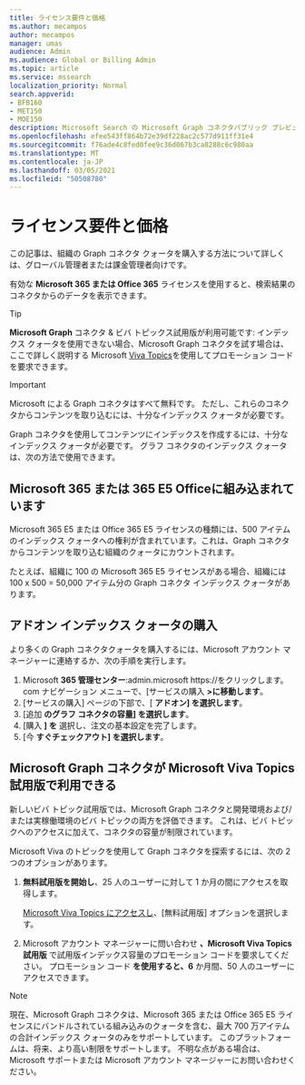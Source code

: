 ```yaml
---
title: ライセンス要件と価格
ms.author: mecampos
author: mecampos
manager: umas
audience: Admin
ms.audience: Global or Billing Admin
ms.topic: article
ms.service: mssearch
localization_priority: Normal
search.appverid:
- BFB160
- MET150
- MOE150
description: Microsoft Search の Microsoft Graph コネクタパブリック プレビューのライセンス要件と価格
ms.openlocfilehash: efee543ff864b72e39df228ac2c577d911ff31e4
ms.sourcegitcommit: f76ade4c8fed0fee9c36d067b3ca8288c6c980aa
ms.translationtype: MT
ms.contentlocale: ja-JP
ms.lasthandoff: 03/05/2021
ms.locfileid: "50508780"
---
```

<!---Previous ms.author: rusamai --->

# <a name="license-requirements-and-pricing"></a>ライセンス要件と価格

この記事は、組織の Graph コネクタ クォータを購入する方法について詳しくは、グローバル管理者または課金管理者向けです。

有効な **Microsoft 365 または Office 365** ライセンスを使用すると、検索結果のコネクタからのデータを表示できます。

> [!TIP]
> **Microsoft Graph** コネクタ & ビバ トピックス試用版が利用可能です: インデックス クォータを使用できない場合、Microsoft Graph コネクタを試す場合は、ここで詳しく説明する Microsoft [](#microsoft-graph-connectors-now-available-with-microsoft-viva-topics-trial) [Viva Topics](https://www.microsoft.com/microsoft-viva/topics?activetab=pivot:overviewtab)を使用してプロモーション コードを要求できます。

>[!IMPORTANT]
>Microsoft による Graph コネクタはすべて無料です。 ただし、これらのコネクタからコンテンツを取り込むには、十分なインデックス クォータが必要です。

Graph コネクタを使用してコンテンツにインデックスを作成するには、十分なインデックス クォータが必要です。 グラフ コネクタのインデックス クォータは、次の方法で使用できます。

## <a name="entitlement-built-into-microsoft-365-or-office-365-e5-licenses"></a>Microsoft 365 または 365 E5 Officeに組み込まれています

Microsoft 365 E5 または Office 365 E5 ライセンスの種類には、500 アイテムのインデックス クォータへの権利が含まれています。これは、Graph コネクタからコンテンツを取り込む組織のクォータにカウントされます。

たとえば、組織に 100 の Microsoft 365 E5 ライセンスがある場合、組織には 100 x 500 = 50,000 アイテム分の Graph コネクタ インデックス クォータがあります。

## <a name="purchase-of-add-on-index-quota"></a>アドオン インデックス クォータの購入
より多くの Graph コネクタクォータを購入するには、Microsoft アカウント マネージャーに連絡するか、次の手順を実行します。

1. Microsoft **365 管理センター**:<span>admin.microsoft https://をクリックします。</span>com ナビゲーション メニューで、[サービスの購入 **>に移動します**。
2. [サービスの購入] ページの下部で、[ **アドオン] を選択します**。
3. [追加 **のグラフ コネクタの容量] を選択します**。
4. [購入 **] を** 選択し、注文の基本設定を完了します。
5. [今 **すぐチェックアウト] を選択します**。

## <a name="microsoft-graph-connectors-now-available-with-microsoft-viva-topics-trial"></a>Microsoft Graph コネクタが Microsoft Viva Topics 試用版で利用できる
 新しいビバ トピック試用版では、Microsoft Graph コネクタと開発環境および/または実稼働環境のビバ トピックの両方を評価できます。 これは、ビバ トピックへのアクセスに加えて、コネクタの容量が制限されています。

Microsoft Viva のトピックを使用して Graph コネクタを探索するには、次の 2 つのオプションがあります。

1. **無料試用版を開始し**、25 人のユーザーに対して 1 か月の間にアクセスを取得します。

     [Microsoft Viva Topics にアクセスし](https://www.microsoft.com/microsoft-viva/topics?activetab=pivot:overviewtab)、[無料試用版] オプションを選択します。

2. Microsoft アカウント マネージャーに問い合わせ **、Microsoft Viva Topics 試用版** で試用版インデックス容量のプロモーション コードを要求してください。 プロモーション コード **を使用すると、6** か月間、50 人のユーザーにアクセスできます。

> [!NOTE]
> 現在、Microsoft Graph コネクタは、Microsoft 365 または Office 365 E5 ライセンスにバンドルされている組み込みのクォータを含む、最大 700 万アイテムの合計インデックス クォータのみをサポートしています。 このプラットフォームは、将来、より高い制限をサポートします。 不明な点がある場合は、Microsoft サポートまたは Microsoft アカウント マネージャーにお問い合わせください。
